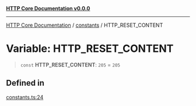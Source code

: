 [**HTTP Core Documentation v0.0.0**](../../README.md)

***

[HTTP Core Documentation](../../modules.md) / [constants](../README.md) / HTTP\_RESET\_CONTENT

# Variable: HTTP\_RESET\_CONTENT

> `const` **HTTP\_RESET\_CONTENT**: `205` = `205`

## Defined in

[constants.ts:24](https://github.com/stonemjs/http-core/blob/24dd4b3f1e59fc19fb65fa5316121fe4b68e4f41/src/constants.ts#L24)
